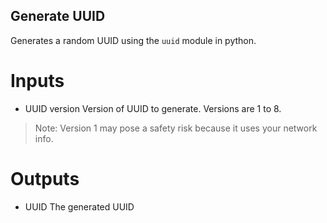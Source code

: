 ## Generate UUID
Generates a random UUID using the `uuid` module in python.

# Inputs
- UUID version
Version of UUID to generate. Versions are 1 to 8.
> Note: Version 1 may pose a safety risk because it uses your network info.

# Outputs
- UUID
The generated UUID 
